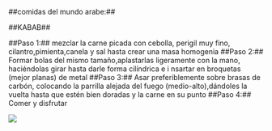 ##comidas del mundo arabe:##

##KABAB##

##Paso 1:##
mezclar la carne picada con cebolla, perigil muy fino, cilantro,pimienta,canela y sal hasta crear una masa homogenia
##Paso 2:##
Formar bolas del mismo tamaño,aplastarlas ligeramente con la mano, haciéndolas girar hasta darle forma cilíndrica e i
nsartar en broquetas (mejor planas) de metal
##Paso 3:##
Asar preferiblemente sobre brasas de carbón, colocando la parrilla alejada del fuego (medio-alto),dándoles la vuelta hasta que estén bien doradas y la carne en su punto
##Paso 4:##
Comer y disfrutar 

![](https://yummraj.files.wordpress.com/2012/10/2.jpg)
